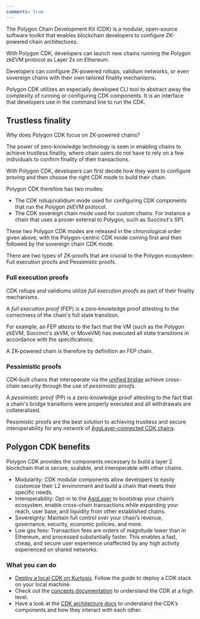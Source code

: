 ```yaml
---
comments: true
---
```


The Polygon Chain Development Kit (CDK) is a modular, open-source software toolkit that enables blockchain developers to configure ZK-powered chain architectures.

With Polygon CDK, developers can launch new chains running the Polygon zkEVM protocol as Layer 2s on Ethereum.

Developers can configure ZK-powered rollups, validium networks, or even sovereign chains with their own tailored finality mechanisms.

Polygon CDK utilizes an especially developed CLI tool to abstract away the complexity of running or configuring CDK components. It is an interface that developers use in the command line to run the CDK.

## Trustless finality

Why does Polygon CDK focus on ZK-powered chains?

The power of zero-knowledge technology is seen in enabling chains to achieve trustless finality, where chain users do not have to rely on a few individuals to confirm finality of their transactions.

With Polygon CDK, developers can first decide how they want to configure proving and then choose the right CDK mode to build their chain.

Polygon CDK therefore has two modes:

- The CDK rollup/validium mode used for configuring CDK components that run the Polygon zkEVM protocol.
- The CDK sovereign chain mode used for custom chains. For instance a chain that uses a prover external to Polygon, such as Succinct's SP1.

These two Polygon CDK modes are released in the chronological order given above, with the Polygon-centric CDK mode coming first and then followed by the sovereign chain CDK mode.

There are two types of ZK-proofs that are crucial to the Polygon ecosystem: Full execution proofs and Pessimistic proofs.

### Full execution proofs

CDK rollups and validiums utilize *full execution proofs* as part of their finality mechanisms.

A *full execution proof* (FEP) is a zero-knowledge proof attesting to the correctness of the chain's full state transition.

For example, an FEP attests to the fact that the VM (such as the Polygon zkEVM, Succinct's zkVM, or MoveVM) has executed all state transitions in accordance with the specifications.

A ZK-powered chain is therefore by definition an FEP chain.

### Pessimistic proofs

CDK-built chains that interoperate via the [unified bridge](https://www.notion.so/CDK-Overview-11580500116a80aa8f2ef9565d4e32bf?pvs=21) achieve cross-chain security through the use of *pessimistic proofs*.

A *pessimistic proof* (PP) is a zero-knowledge proof attesting to the fact that a chain's bridge transitions were properly executed and all withdrawals are collateralized.

Pessimistic proofs are the best solution to achieving trustless and secure interoperability for any network of [AggLayer-connected CDK chains](https://www.notion.so/CDK-Overview-11580500116a80aa8f2ef9565d4e32bf?pvs=21).

## Polygon CDK benefits

Polygon CDK provides the components necessary to build a layer 2 blockchain that is secure, scalable, and interoperable with other chains.

- Modularity: CDK modular components allow developers to easily customize their L2 environment and build a chain that meets their specific needs.
- Interoperability: Opt-in to the [AggLayer](https://docs-dev.polygon.technology/1562/agglayer/overview/) to bootstrap your chain’s ecosystem, enable cross-chain transactions while expanding your reach, user base, and liquidity from other established chains.
- Sovereignty: Maintain full control over your chain’s revenue, governance, security, economic policies, and more.
- Low gas fees: Transaction fees are orders of magnitude lower than in Ethereum, and processed substantially faster. This enables a fast, cheap, and secure user experience unaffected by any high activity experienced on shared networks.

### What you can do

- [Deploy a local CDK on Kurtosis](https://docs-dev.polygon.technology/1562/cdk/getting-started/local-deployment/). Follow the guide to deploy a CDK stack on your local machine.
- Check out the [concepts documentation](https://docs-dev.polygon.technology/1562/cdk/concepts/layer2s/) to understand the CDK at a high level.
- Have a look at the [CDK architecture docs](https://docs.polygon.technology/cdk/architecture/cdk-zkevm/) to understand the CDK’s components and how they interact with each other.

